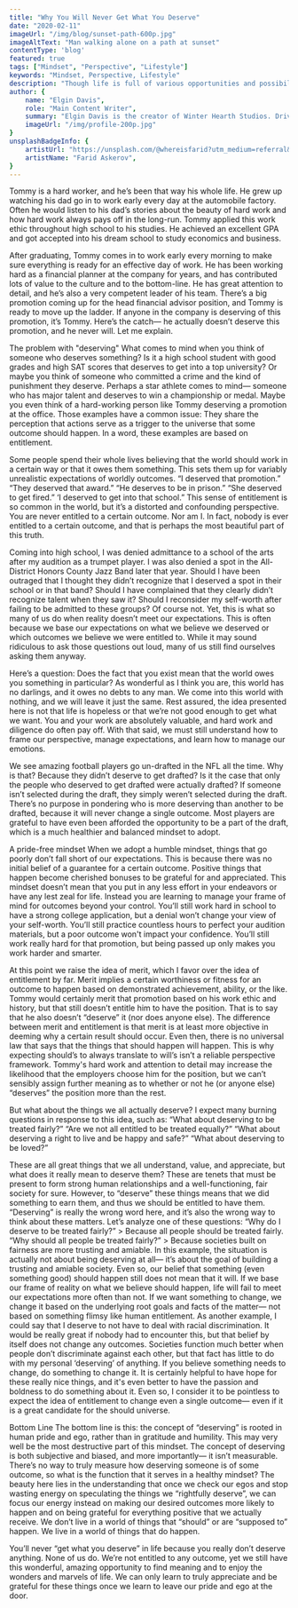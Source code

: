 ```yaml
---
title: "Why You Will Never Get What You Deserve"
date: "2020-02-11"
imageUrl: "/img/blog/sunset-path-600p.jpg"
imageAltText: "Man walking alone on a path at sunset"
contentType: 'blog'
featured: true
tags: ["Mindset", "Perspective", "Lifestyle"]
keywords: "Mindset, Perspective, Lifestyle"
description: "Though life is full of various opportunities and possibilities, you'll never get the ones you really deserve. Here's why:"
author: {
    name: "Elgin Davis",
    role: "Main Content Writer",
    summary: "Elgin Davis is the creator of Winter Hearth Studios. Driven by a passionate spirit and boundless curiosity, Davis' work seeks to explore the depths of humanity and what it might look like to live a hyper-meaningful existence here on earth.",
    imageUrl: "/img/profile-200p.jpg" 
}
unsplashBadgeInfo: {
    artistUrl: "https://unsplash.com/@whereisfarid?utm_medium=referral&utm_campaign=photographer-credit&utm_content=creditBadge",
    artistName: "Farid Askerov",
}
---
```


Tommy is a hard worker, and he’s been that way his whole life. He grew up watching his dad go in to work early every day at the automobile factory. Often he would listen to his dad’s stories about the beauty of hard work and how hard work always pays off in the long-run. Tommy applied this work ethic throughout high school to his studies. He achieved an excellent GPA and got accepted into his dream school to study economics and business.

After graduating, Tommy comes in to work early every morning to make sure everything is ready for an effective day of work. He has been working hard as a financial planner at the company for years, and has contributed lots of value to the culture and to the bottom-line. He has great attention to detail, and he’s also a very competent leader of his team. There’s a big promotion coming up for the head financial advisor position, and Tommy is ready to move up the ladder. If anyone in the company is deserving of this promotion, it’s Tommy. Here’s the catch— he actually doesn’t deserve this promotion, and he never will. Let me explain.

The problem with "deserving"
What comes to mind when you think of someone who deserves something? Is it a high school student with good grades and high SAT scores that deserves to get into a top university? Or maybe you think of someone who committed a crime and the kind of punishment they deserve. Perhaps a star athlete comes to mind— someone who has major talent and deserves to win a championship or medal. Maybe you even think of a hard-working person like Tommy deserving a promotion at the office. Those examples have a common issue: They share the perception that actions serve as a trigger to the universe that some outcome should happen. In a word, these examples are based on entitlement.

Some people spend their whole lives believing that the world should work in a certain way or that it owes them something. This sets them up for variably unrealistic expectations of worldly outcomes. “I deserved that promotion.” “They deserved that award.” “He deserves to be in prison.” “She deserved to get fired.” ‘I deserved to get into that school.” This sense of entitlement is so common in the world, but it’s a distorted and confounding perspective. You are never entitled to a certain outcome. Nor am I. In fact, nobody is ever entitled to a certain outcome, and that is perhaps the most beautiful part of this truth.

Coming into high school, I was denied admittance to a school of the arts after my audition as a trumpet player. I was also denied a spot in the All-District Honors County Jazz Band later that year. Should I have been outraged that I thought they didn’t recognize that I deserved a spot in their school or in that band? Should I have complained that they clearly didn’t recognize talent when they saw it? Should I reconsider my self-worth after failing to be admitted to these groups? Of course not. Yet, this is what so many of us do when reality doesn’t meet our expectations. This is often because we base our expectations on what we believe we deserved or which outcomes we believe we were entitled to. While it may sound ridiculous to ask those questions out loud, many of us still find ourselves asking them anyway.

Here’s a question: Does the fact that you exist mean that the world owes you something in particular? As wonderful as I think you are, this world has no darlings, and it owes no debts to any man. We come into this world with nothing, and we will leave it just the same. Rest assured, the idea presented here is not that life is hopeless or that we’re not good enough to get what we want. You and your work are absolutely valuable, and hard work and diligence do often pay off. With that said, we must still understand how to frame our perspective, manage expectations, and learn how to manage our emotions.

We see amazing football players go un-drafted in the NFL all the time. Why is that? Because they didn’t deserve to get drafted? Is it the case that only the people who deserved to get drafted were actually drafted? If someone isn’t selected during the draft, they simply weren’t selected during the draft. There’s no purpose in pondering who is more deserving than another to be drafted, because it will never change a single outcome. Most players are grateful to have even been afforded the opportunity to be a part of the draft, which is a much healthier and balanced mindset to adopt.

A pride-free mindset
When we adopt a humble mindset, things that go poorly don’t fall short of our expectations. This is because there was no initial belief of a guarantee for a certain outcome. Positive things that happen become cherished bonuses to be grateful for and appreciated. This mindset doesn’t mean that you put in any less effort in your endeavors or have any lest zeal for life. Instead you are learning to manage your frame of mind for outcomes beyond your control. You’ll still work hard in school to have a strong college application, but a denial won’t change your view of your self-worth. You’ll still practice countless hours to perfect your audition materials, but a poor outcome won't impact your confidence. You’ll still work really hard for that promotion, but being passed up only makes you work harder and smarter.

At this point we raise the idea of merit, which I favor over the idea of entitlement by far. Merit implies a certain worthiness or fitness for an outcome to happen based on demonstrated achievement, ability, or the like. Tommy would certainly merit that promotion based on his work ethic and history, but that still doesn’t entitle him to have the position. That is to say that he also doesn’t “deserve” it (nor does anyone else). The difference between merit and entitlement is that merit is at least more objective in deeming why a certain result should occur. Even then, there is no universal law that says that the things that should happen will happen. This is why expecting should’s to always translate to will’s isn’t a reliable perspective framework. Tommy's hard work and attention to detail may increase the likelihood that the employers choose him for the position, but we can’t sensibly assign further meaning as to whether or not he (or anyone else) “deserves” the position more than the rest.

But what about the things we all actually deserve?
I expect many burning questions in response to this idea, such as: “What about deserving to be treated fairly?” “Are we not all entitled to be treated equally?” “What about deserving a right to live and be happy and safe?” “What about deserving to be loved?”

These are all great things that we all understand, value, and appreciate, but what does it really mean to deserve them? These are tenets that must be present to form strong human relationships and a well-functioning, fair society for sure. However, to “deserve” these things means that we did something to earn them, and thus we should be entitled to have them. “Deserving” is really the wrong word here, and it’s also the wrong way to think about these matters. Let’s analyze one of these questions:
“Why do I deserve to be treated fairly?” > Because all people should be treated fairly.
“Why should all people be treated fairly?” > Because societies built on fairness are more trusting and amiable.
In this example, the situation is actually not about being deserving at all— it’s about the goal of building a trusting and amiable society. Even so, our belief that something (even something good) should happen still does not mean that it will. If we base our frame of reality on what we believe should happen, life will fail to meet our expectations more often than not. If we want something to change, we change it based on the underlying root goals and facts of the matter— not based on something flimsy like human entitlement.
As another example, I could say that I deserve to not have to deal with racial discrimination. It would be really great if nobody had to encounter this, but that belief by itself does not change any outcomes. Societies function much better when people don’t discriminate against each other, but that fact has little to do with my personal ‘deserving’ of anything. If you believe something needs to change, do something to change it. It is certainly helpful to have hope for these really nice things, and it's even better to have the passion and boldness to do something about it. Even so, I consider it to be pointless to expect the idea of entitlement to change even a single outcome— even if it is a great candidate for the should universe.

Bottom Line
The bottom line is this: the concept of “deserving” is rooted in human pride and ego, rather than in gratitude and humility. This may very well be the most destructive part of this mindset. The concept of deserving is both subjective and biased, and more importantly— it isn’t measurable. There’s no way to truly measure how deserving someone is of some outcome, so what is the function that it serves in a healthy mindset? The beauty here lies in the understanding that once we check our egos and stop wasting energy on speculating the things we “rightfully deserve”, we can focus our energy instead on making our desired outcomes more likely to happen and on being grateful for everything positive that we actually receive. We don’t live in a world of things that “should” or are “supposed to” happen. We live in a world of things that do happen.

You’ll never “get what you deserve” in life because you really don’t deserve anything. None of us do. We’re not entitled to any outcome, yet we still have this wonderful, amazing opportunity to find meaning and to enjoy the wonders and marvels of life. We can only learn to truly appreciate and be grateful for these things once we learn to leave our pride and ego at the door.
